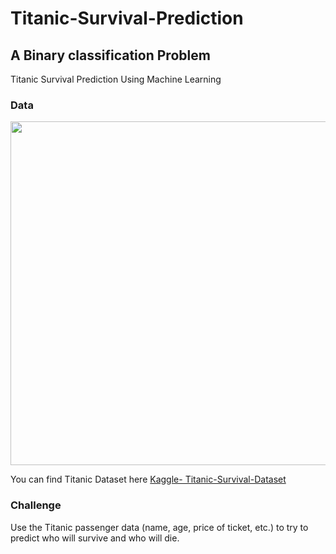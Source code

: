 # Titanic-Survival-Prediction
## A Binary classification Problem
Titanic Survival Prediction Using Machine Learning

### Data

<img src="https://camo.githubusercontent.com/6588dfb616b3968bb5d752b02a45c7d727b468656908a36f5d429f3c7012e839/68747470733a2f2f6d69726f2e6d656469756d2e636f6d2f6d61782f3630362f312a497462492d4c774f4854484c6752744b55594b5f5a672e706e67" width="550">

You can find Titanic Dataset here [Kaggle- Titanic-Survival-Dataset](https://www.kaggle.com/competitions/titanic/data)

### Challenge
Use the Titanic passenger data (name, age, price of ticket, etc.) to try to predict who will survive and who will die.



